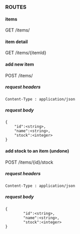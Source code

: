 ### ROUTES

#### items
GET /items/

#### item detail
GET /items/{itemId}

#### add new item
POST /items/

##### request headers
```
Content-Type : application/json
```
##### request body
```
{
	"id":<string>,
	"name":<string>,
	"stock":<integer>
}
```

#### add stock to an item (undone)
POST /items/{id}/stock

##### request headers
```
Content-Type : application/json
```
##### request body
```
{
        "id":<string>,
        "name":<string>,
        "stock":<integer>
}
```

